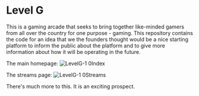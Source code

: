 # Level G
This is a gaming arcade that seeks to bring together like-minded gamers from all over the country for one purpose - gaming. This repository contains the code for an idea that we the founders thought would be a nice starting platform to inform the public about the platform and to give more information about how it will be operating in the future.

The main homepage:
![LevelG-1 0Index](https://user-images.githubusercontent.com/30836831/130367413-a7addaea-5596-4bc0-a9e1-3442ca40cb21.jpg)

The streams page:
![LevelG-1 0Streams](https://user-images.githubusercontent.com/30836831/130367589-c83d15d6-e2a3-4296-aa04-66a4daa8fc67.jpg)

There's much more to this. It is an exciting prospect.
